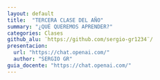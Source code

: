 ```yaml
---
layout: default
title:  "TERCERA CLASE DEL AÑO"
summary: "¿QUÉ QUEREMOS APRENDER?"
categories: Clases
github_alu: ¨https://github.com/sergio-gr1234¨/
presentacion: 
  url: "https://chat.openai.com/"
  author: "SERGIO GR"
guia_docente: "https://chat.openai.com/"
---
```

